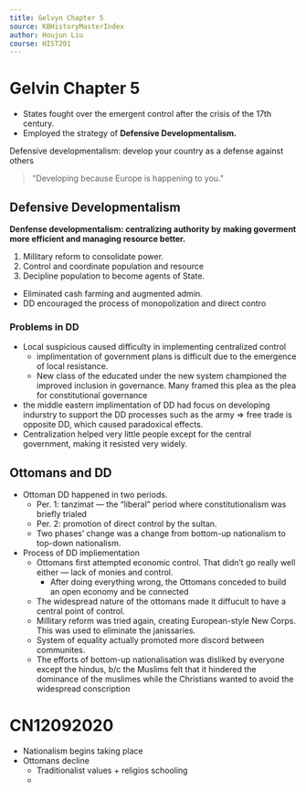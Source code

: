 ```yaml
---
title: Gelvyn Chapter 5
source: KBHistoryMasterIndex
author: Houjun Liu
course: HIST201
---
```


# Gelvin Chapter 5
* States fought over the emergent control after the crisis of the 17th century.
* Employed the strategy of **Defensive Developmentalism.**

Defensive developmentalism: develop your country as a defense against others

> "Developing because Europe is happening to you."

## Defensive Developmentalism
**Denfense developmentalism: centralizing authority by making goverment more efficient and managing resource better.**

1) Millitary reform to consolidate power.
2) Control and coordinate population and resource
3) Decipline population to become agents of State.

* Eliminated cash farming and augmented admin.
* DD encouraged the process of monopolization and direct contro

### Problems in DD
* Local suspicious caused difficulty in implementing centralized control
	 * implimentation of government plans is difficult due to the emergence of local resistance.
	* New class of the educated under the new system championed the improved inclusion in governance. Many framed this plea as the plea for constitutional governance
* the middle eastern implimentation of DD had focus on developing indurstry to support the DD processes such as the army => free trade is opposite DD, which caused paradoxical effects.
* Centralization helped very little people except for the central government, making it resisted very widely.


## Ottomans and DD
* Ottoman DD happened in two periods.
	*  Per. 1: tanzimat — the “liberal” period where constitutionalism was briefly trialed
	* Per. 2: promotion of direct control by the sultan.
	* Two phases’ change was a change from bottom-up nationalism to top-down nationalism.
* Process of DD impliementation
	* Ottomans first attempted economic control. That didn’t go really well either — lack of monies and control.
		* After doing everything wrong, the Ottomans conceded to build an open economy and be connected
	* The widespread nature of the ottomans made it diffucult to have a central point of control.
	* Millitary reform was tried again, creating European-style New Corps. This was used to eliminate the janissaries.
	* System of equality actually promoted more discord between communites.
	* The efforts of bottom-up nationalisation was disliked by everyone except the hindus, b/c the Muslims felt that it hindered the dominance of the muslimes while the Christians wanted to avoid the widespread conscription


# CN12092020

- Nationalism begins taking place
- Ottomans decline
	- Traditionalist values + religios schooling
	- 

